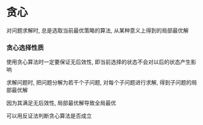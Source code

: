 # 贪心

对问题求解时, 总是选取当前最优策略的算法, 从某种意义上得到的局部最优解

### 贪心选择性质
使用贪心算法时一定要保证无后效性, 即当前选择的状态不会对以后的状态产生影响

求解问题时, 把问题分解为若干个子问题, 对每个子问题进行求解, 得到子问题的局部最优解

因为其满足无后效性, 局部最优解导致全局最优

可以用反证法判断贪心算法是否成立